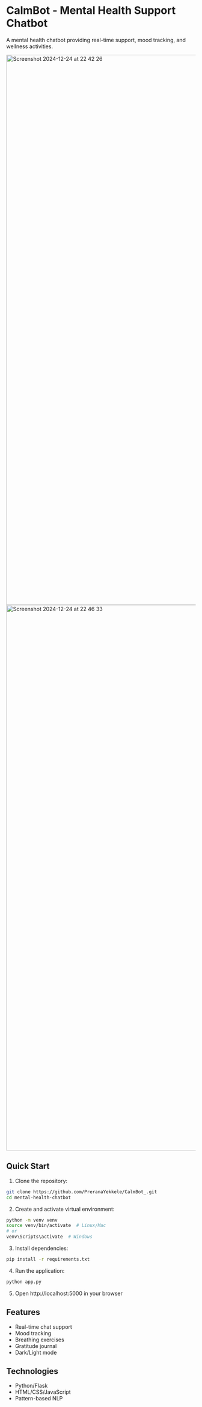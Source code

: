# CalmBot - Mental Health Support Chatbot 

A mental health chatbot providing real-time support, mood tracking, and wellness activities.


<img width="1462" alt="Screenshot 2024-12-24 at 22 42 26" src="https://github.com/user-attachments/assets/193cf6e0-9bc5-4abf-81b8-18566a31fb12" />

<img width="1450" alt="Screenshot 2024-12-24 at 22 46 33" src="https://github.com/user-attachments/assets/cd41a12c-68ac-45d9-92d7-5a1fa6cbbb94" />


## Quick Start

1. Clone the repository:
```bash
git clone https://github.com/PreranaYekkele/CalmBot_.git
cd mental-health-chatbot
```

2. Create and activate virtual environment:
```bash
python -m venv venv
source venv/bin/activate  # Linux/Mac
# or
venv\Scripts\activate  # Windows
```

3. Install dependencies:
```bash
pip install -r requirements.txt
```

4. Run the application:
```bash
python app.py
```

5. Open http://localhost:5000 in your browser

## Features
- Real-time chat support
- Mood tracking
- Breathing exercises
- Gratitude journal
- Dark/Light mode

## Technologies
- Python/Flask
- HTML/CSS/JavaScript
- Pattern-based NLP

